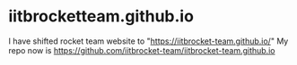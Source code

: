 # iitbrocketteam.github.io
I have shifted rocket team website to "https://iitbrocket-team.github.io/"
My repo now is https://github.com/iitbrocket-team/iitbrocket-team.github.io
